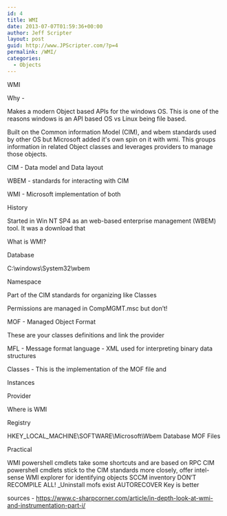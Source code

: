 ```yaml
---
id: 4
title: WMI
date: 2013-07-07T01:59:36+00:00
author: Jeff Scripter
layout: post
guid: http://www.JPScripter.com/?p=4
permalink: /WMI/
categories:
  - Objects
---
```

WMI

 

Why -

Makes a modern Object based APIs for the windows OS. This is one of the reasons windows is an API based OS vs Linux being file based.

 

Built on the Common information Model (CIM), and wbem standards used by other OS but Microsoft added it's own spin on it with wmi. This groups information in related Object classes and leverages providers to manage those objects.

CIM - Data model and Data layout 

WBEM - standards for interacting with CIM

WMI - Microsoft implementation of both

 

History

Started in Win NT SP4  as an web-based enterprise management (WBEM) tool. It was a download that

 

What is WMI?

Database

C:\windows\System32\wbem

 

Namespace

Part of the CIM standards for organizing like Classes

Permissions are managed in CompMGMT.msc but don’t!

 

 

MOF - Managed Object Format

These are your classes definitions and link the provider

 

MFL - Message format language - XML used for interpreting binary data structures

 

Classes -  This is the implementation of the MOF file and

 

Instances

 

Provider

 

 

Where is WMI

Registry

HKEY_LOCAL_MACHINE\SOFTWARE\Microsoft\Wbem
Database
MOF Files
 

 

Practical

WMI powershell cmdlets take some shortcuts and are based on RPC
CIM powershell cmdlets stick to the CIM standards more closely, offer intel-sense
WMI explorer for identifying objects
SCCM inventory
DON’T RECOMPILE ALL!
_Uninstall mofs exist
AUTORECOVER Key is better
 

 sources -
 https://www.c-sharpcorner.com/article/in-depth-look-at-wmi-and-instrumentation-part-i/